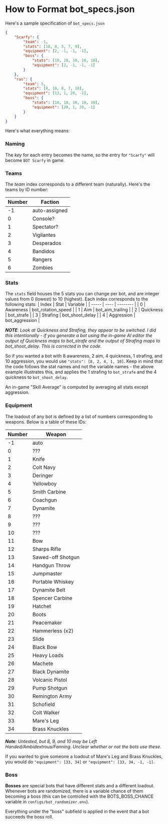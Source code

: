 # How to Format bot_specs.json

Here's a sample specification of `bot_specs.json`
```json
{
    "Scarfy": {
        "team": -1,
        "stats": [10, 8, 5, 7, 9],
        "equipment": [2, -1, -1, -1],
        "boss": {
            "stats": [10, 10, 10, 10, 10],
            "equipment": [2, -1, -1, -1]
        }
    },
    "ras": {
        "team": 5,
        "stats": [8, 10, 8, 7, 10],
        "equipment": [13, 1, 20, -1],
        "boss": {
            "stats": [10, 10, 10, 10, 10],
            "equipment": [29, 1, 20, -1]
        }
    }
}
```
Here's what everything means:

### Naming
The *key* for each entry becomes the name, so the entry for `"Scarfy"` will become `BOT Scarfy` in game.

### Teams
The *team* index corresponds to a different team (naturally). Here's the teams by ID number:

| Number | Faction |
| ------ | ------- |
| -1 | auto-assigned |
| 0 | Console? |
| 1 | Spectator? |
| 2 | Vigilantes |
| 3 | Desperados |
| 4 | Bandidos |
| 5 | Rangers |
| 6 | Zombies |

### Stats
The `stats` field houses the 5 stats you can change per bot, and are integer values from 0 (lowest) to 10 (highest). Each index corresponds to the following stats:
| Index | Stat | Variable |
| ----- | ---- | -------- |
| 0 | Awareness | bot_rotation_speed |
| 1 | Aim | bot_aim_trailing |
| 2 | Quickness | bot_strafe |
| 3 | Strafing | bot_shoot_delay |
| 4 | Aggression | bot_aggression |

***NOTE**: Look at Quickness and Strafing, they appear to be switched. I did this intentionally - if you generate a bot using the in-game AI editor the output of Quickness maps to bot_strafe and the output of Strafing maps to bot_shoot_delay. This is corrected in the code.*

So if you wanted a bot with 8 awareness, 2 aim, 4 quickness, 1 strafing, and 10 aggression, you would use `"stats": [8, 2, 4, 1, 10]`. Keep in mind that the code follows the stat names and not the variable names - the above example illustrates this, and applies the 1 strafing to `bot_strafe` and the 4 quickness to `bot_shoot_delay`.

An in-game "Skill Average" is computed by averaging all stats except aggression.

### Equipment

The loadout of any bot is defined by a list of numbers corresponding to weapons. Below is a table of these IDs:

| Number | Weapon |
| ------ | ------ |
| -1  | auto |
| 0 | ??? |
| 1 | Knife |
| 2 | Colt Navy |
| 3 | Deringer |
| 4 | Yellowboy |
| 5 | Smith Carbine |
| 6 | Coachgun |
| 7 | Dynamite |
| 8 | ??? |
| 9 | ??? |
| 10 | ??? |
| 11 | Bow |
| 12 | Sharps Rifle |
| 13 | Sawed-off Shotgun |
| 14 | Handgun Throw |
| 15 | Jumpmaster |
| 16 | Portable Whiskey |
| 17 | Dynamite Belt |
| 18 | Spencer Carbine |
| 19 | Hatchet |
| 20 | Boots |
| 21 | Peacemaker |
| 22 | Hammerless (x2) |
| 23 | Slide |
| 24 | Black Bow |
| 25 | Heavy Loads |
| 26 | Machete |
| 27 | Black Dynamite |
| 28 | Volcanic Pistol |
| 29 | Pump Shotgun |
| 30 | Remington Army |
| 31 | Schofield |
| 32 | Colt Walker |
| 33 | Mare's Leg |
| 34 | Brass Knuckles |

***Note**: Untested, but 8, 9, and 10 may be Left Handed/Ambidextrous/Fanning. Unclear whether or not the bots use these.*

If you wanted to give someone a loadout of Mare's Leg and Brass Knuckles, you would do `"equipment": [33, 34]` or `"equipment": [33, 34, -1, -1]`.

### Boss
**Bosses** are special bots that have different stats and a different loadout. Whenever bots are randomized, there is a variable chance of them becoming a boss (this can be controlled with the BOTS_BOSS_CHANCE variable in `configs/bot_randomizer.env`).

Everything under the "boss" subfield is applied in the event that a bot succeeds the boss roll.